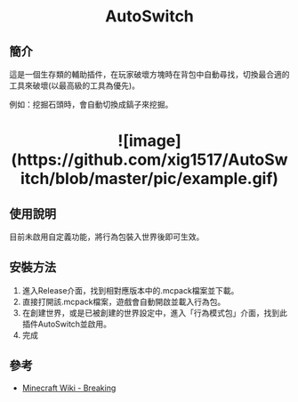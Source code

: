 <h1 align="center">AutoSwitch</h1>

## **簡介**
這是一個生存類的輔助插件，在玩家破壞方塊時在背包中自動尋找，切換最合適的工具來破壞(以最高級的工具為優先)。

例如：挖掘石頭時，會自動切換成鎬子來挖掘。

<h1 align="center">![image](https://github.com/xig1517/AutoSwitch/blob/master/pic/example.gif)</h1>

## **使用說明**
目前未啟用自定義功能，將行為包裝入世界後即可生效。

## **安裝方法**
1. 進入Release介面，找到相對應版本中的.mcpack檔案並下載。
2. 直接打開該.mcpack檔案，遊戲會自動開啟並載入行為包。
3. 在創建世界，或是已被創建的世界設定中，進入「行為模式包」介面，找到此插件AutoSwitch並啟用。
4. 完成  
 

## **參考**
- [Minecraft Wiki - Breaking](https://minecraft.fandom.com/wiki/Breaking)
